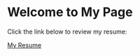 <html>
<head>
       <title>Welcome to My Page</title>  
</head>
<body>
    <h1>Welcome to My Page</h1>
    <p>Click the link below to review my resume:</p>
    <a href="https://Iqra56c.github.io/newIq.github.io/Resume">My Resume</a>
</body>
</html>
